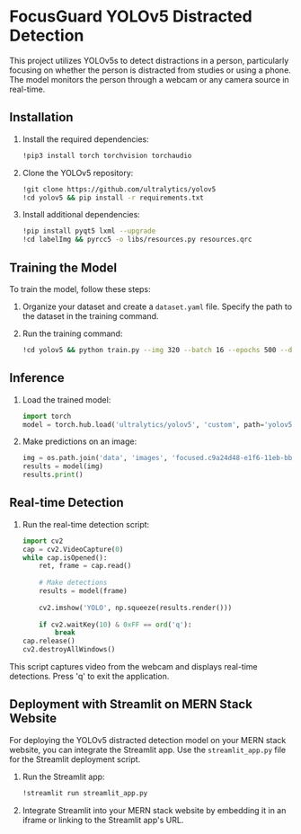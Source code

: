# FocusGuard YOLOv5 Distracted Detection

This project utilizes YOLOv5s to detect distractions in a person, particularly focusing on whether the person is distracted from studies or using a phone. The model monitors the person through a webcam or any camera source in real-time.

## Installation

1. Install the required dependencies:

   ```bash
   !pip3 install torch torchvision torchaudio
   ```

2. Clone the YOLOv5 repository:

   ```bash
   !git clone https://github.com/ultralytics/yolov5
   !cd yolov5 && pip install -r requirements.txt
   ```

3. Install additional dependencies:

   ```bash
   !pip install pyqt5 lxml --upgrade
   !cd labelImg && pyrcc5 -o libs/resources.py resources.qrc
   ```

## Training the Model

To train the model, follow these steps:

1. Organize your dataset and create a `dataset.yaml` file. Specify the path to the dataset in the training command.

2. Run the training command:

   ```bash
   !cd yolov5 && python train.py --img 320 --batch 16 --epochs 500 --data "C:/Users/pranshu gupta/FocusGaurd/yolov5/dataset.yaml" --weights yolov5s.pt --workers 2
   ```

## Inference

1. Load the trained model:

   ```python
   import torch
   model = torch.hub.load('ultralytics/yolov5', 'custom', path='yolov5/runs/train/exp15/weights/last.pt', force_reload=True)
   ```

2. Make predictions on an image:

   ```python
   img = os.path.join('data', 'images', 'focused.c9a24d48-e1f6-11eb-bbef-5cf3709bbcc6.jpg')
   results = model(img)
   results.print()
   ```

## Real-time Detection

1. Run the real-time detection script:

   ```python
   import cv2
   cap = cv2.VideoCapture(0)
   while cap.isOpened():
       ret, frame = cap.read()
       
       # Make detections 
       results = model(frame)
       
       cv2.imshow('YOLO', np.squeeze(results.render()))
       
       if cv2.waitKey(10) & 0xFF == ord('q'):
           break
   cap.release()
   cv2.destroyAllWindows()
   ```

This script captures video from the webcam and displays real-time detections. Press 'q' to exit the application.

## Deployment with Streamlit on MERN Stack Website

For deploying the YOLOv5 distracted detection model on your MERN stack website, you can integrate the Streamlit app. Use the `streamlit_app.py` file for the Streamlit deployment script.

1. Run the Streamlit app:

   ```bash
   !streamlit run streamlit_app.py
   ```

2. Integrate Streamlit into your MERN stack website by embedding it in an iframe or linking to the Streamlit app's URL.

